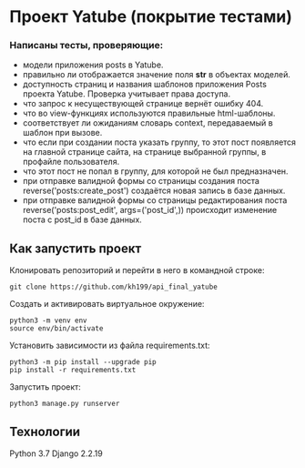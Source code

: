 # Проект Yatube (покрытие тестами)

### Написаны тесты, проверяющие:
+ модели приложения posts в Yatube.
+ правильно ли отображается значение поля __str__ в объектах моделей.
+ доступность страниц и названия шаблонов приложения Posts проекта Yatube. Проверка учитывает права доступа.
+ что запрос к несуществующей странице вернёт ошибку 404.
+ что во view-функциях используются правильные html-шаблоны.
+ соответствует ли ожиданиям словарь context, передаваемый в шаблон при вызове.
+ что если при создании поста указать группу, то этот пост появляется на главной странице сайта, на странице выбранной группы, в профайле пользователя.
+ что этот пост не попал в группу, для которой не был предназначен.
+ при отправке валидной формы со страницы создания поста reverse('posts:create_post') создаётся новая запись в базе данных.
+ при отправке валидной формы со страницы редактирования поста reverse('posts:post_edit', args=('post_id',)) происходит изменение поста с post_id в базе данных.

## Как запустить проект
Клонировать репозиторий и перейти в него в командной строке:

```
git clone https://github.com/kh199/api_final_yatube
```

Cоздать и активировать виртуальное окружение:
```
python3 -m venv env
source env/bin/activate
```

Установить зависимости из файла requirements.txt:
```
python3 -m pip install --upgrade pip
pip install -r requirements.txt
```

Запустить проект:
```
python3 manage.py runserver
```
## Технологии
Python 3.7 
Django 2.2.19
